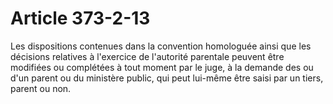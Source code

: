# Article 373-2-13

Les dispositions contenues dans la convention homologuée ainsi que les décisions relatives à l'exercice de l'autorité parentale peuvent être modifiées ou complétées à tout moment par le juge, à la demande des ou d'un parent ou du ministère public, qui peut lui-même être saisi par un tiers, parent ou non.